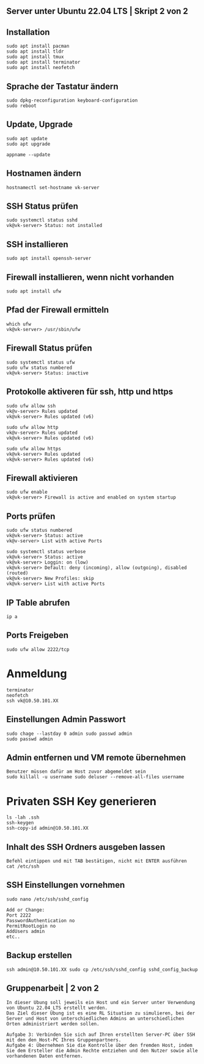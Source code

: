 ## Server unter Ubuntu 22.04 LTS | Skript 2 von 2

## Installation
	sudo apt install pacman
	sudo apt install tldr
	sudo apt install tmux
	sudo apt install terminator
	sudo apt install neofetch

## Sprache der Tastatur ändern
	sudo dpkg-reconfiguration keyboard-configuration
	sudo reboot

## Update, Upgrade 
	sudo apt update
	sudo apt upgrade

	appname --update

## Hostnamen ändern 
	hostnamectl set-hostname vk-server

## SSH Status prüfen
	sudo systemctl status sshd
	vk@vk-server> Status: not installed

## SSH installieren
	sudo apt install openssh-server

## Firewall installieren, wenn nicht vorhanden
	sudo apt install ufw

## Pfad der Firewall ermitteln
	which ufw
	vk@vk-server> /usr/sbin/ufw

## Firewall Status prüfen
	sudo systemctl status ufw
	sudo ufw status numbered
	vk@vk-server> Status: inactive

## Protokolle aktiveren für ssh, http und https
	sudo ufw allow ssh
	vk@v-server> Rules updated
	vk@vk-server> Rules updated (v6)

	sudo ufw allow http
	vk@v-server> Rules updated
	vk@vk-server> Rules updated (v6)

	sudo ufw allow https
	vk@vk-server> Rules updated
	vk@vk-server> Rules updated (v6)

## Firewall aktivieren
	sudo ufw enable 
	vk@vk-server> Firewall is active and enabled on system startup

## Ports prüfen
	sudo ufw status numbered
	vk@vk-server> Status: active 
	vk@v-server> List with active Ports

	sudo systemctl status verbose
	vk@vk-server> Status: active
	vk@vk-server> Loggin: on (low)
	vk@vk-server> Default: deny (incoming), allow (outgoing), disabled (routed)
	vk@vk-server> New Profiles: skip
	vk@vk-server> List with active Ports

## IP Table abrufen
	ip a

## Ports Freigeben
	sudo ufw allow 2222/tcp

# Anmeldung  
	terminator 
	neofetch
	ssh vk@10.50.101.XX 

## Einstellungen Admin Passwort
	sudo chage --lastday 0 admin sudo passwd admin
	sudo passwd admin

## Admin entfernen und VM remote übernehmen
	Benutzer müssen dafür am Host zuvor abgemeldet sein
	sudo killall -u username sudo deluser --remove-all-files username

# Privaten SSH Key generieren 	
	ls -lah .ssh 
	ssh-keygen 
	ssh-copy-id admin@10.50.101.XX

## Inhalt des SSH Ordners ausgeben lassen
	Befehl eintippen und mit TAB bestätigen, nicht mit ENTER ausführen
	cat /etc/ssh

## SSH Einstellungen vornehmen
	sudo nano /etc/ssh/sshd_config

	Add or Change:
	Port 2222
	PasswordAuthentication no
	PermitRootLogin no
	AddUsers admin
	etc..

## Backup erstellen
	ssh admin@10.50.101.XX sudo cp /etc/ssh/sshd_config sshd_config_backup

## Gruppenarbeit | 2 von 2
	In dieser Übung soll jeweils ein Host und ein Server unter Verwendung von Ubuntu 22.04 LTS erstellt werden.
	Das Ziel dieser Übung ist es eine RL Situation zu simulieren, bei der Server und Host von unterschiedlichen Admins an unterschiedlichen Orten administriert werden sollen.

	Aufgabe 3: Verbinden Sie sich auf Ihren erstellten Server-PC über SSH mit den den Host-PC Ihres Gruppenpartners.
	Aufgabe 4: Übernehmen Sie die Kontrolle über den fremden Host, indem Sie dem Ersteller die Admin Rechte entziehen und den Nutzer sowie alle vorhandenen Daten entfernen.




